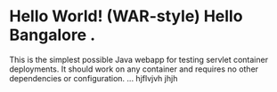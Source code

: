 Hello World! (WAR-style)
Hello Bangalore .
============

This is the simplest possible Java webapp for testing servlet container deployments.  It should work on any container and requires no other dependencies or configuration.
...
hjflvjvh
jhjh

